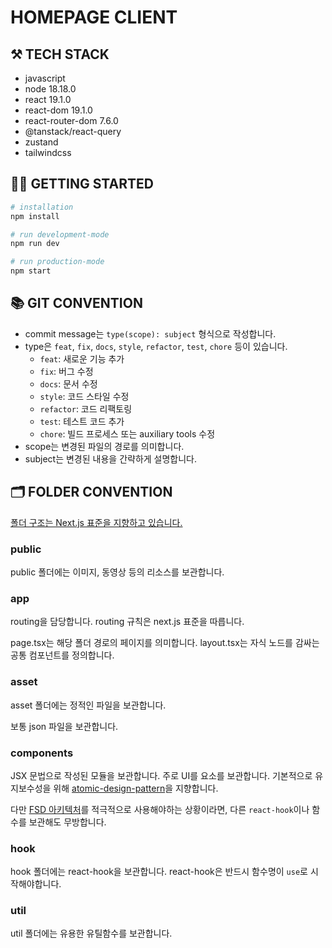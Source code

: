 # HOMEPAGE CLIENT
## ⚒️ TECH STACK
- javascript
- node 18.18.0
- react 19.1.0
- react-dom 19.1.0
- react-router-dom 7.6.0
- @tanstack/react-query
- zustand
- tailwindcss

## 🏃🏻 GETTING STARTED
```bash
# installation
npm install

# run development-mode
npm run dev

# run production-mode
npm start
```

## 📚 GIT CONVENTION
- commit message는 `type(scope): subject` 형식으로 작성합니다.
- type은 `feat`, `fix`, `docs`, `style`, `refactor`, `test`, `chore` 등이 있습니다.
	- `feat`: 새로운 기능 추가
	- `fix`: 버그 수정
	- `docs`: 문서 수정
	- `style`: 코드 스타일 수정
	- `refactor`: 코드 리팩토링
	- `test`: 테스트 코드 추가
	- `chore`: 빌드 프로세스 또는 auxiliary tools 수정
- scope는 변경된 파일의 경로를 의미합니다.
- subject는 변경된 내용을 간략하게 설명합니다.

## 🗂️ FOLDER CONVENTION
[폴더 구조는 Next.js 표준을 지향하고 있습니다.](https://nextjs.org/docs)

### public
public 폴더에는 이미지, 동영상 등의 리소스를 보관합니다.

### app
routing을 담당합니다. routing 규칙은 next.js 표준을 따릅니다.

page.tsx는 해당 폴더 경로의 페이지를 의미합니다.
layout.tsx는 자식 노드를 감싸는 공통 컴포넌트를 정의합니다.

### asset
asset 폴더에는 정적인 파일을 보관합니다.

보통 json 파일을 보관합니다.

### components
JSX 문법으로 작성된 모듈을 보관합니다.
주로 UI를 요소를 보관합니다. 기본적으로 유지보수성을 위해 [atomic-design-pattern](https://yozm.wishket.com/magazine/detail/1531/)을 지향합니다.

다만 [FSD 아키텍처](https://emewjin.github.io/feature-sliced-design/)를 적극적으로 사용해야하는 상황이라면, 다른 `react-hook`이나 함수를 보관해도 무방합니다.

### hook
hook 폴더에는 react-hook을 보관합니다.
react-hook은 반드시 함수명이 `use`로 시작해야합니다.

### util
util 폴더에는 유용한 유틸함수를 보관합니다.
